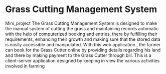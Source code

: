# Grass Cutting Management System
Mini_project
The Grass Cutting Management System is designed to make the manual system of cutting the grass and maintaining records 
automatic with the help of computerized booking and entries, there by fulfilling their requirements, enhancing their growth and 
making sure that the stored data is easily accessible and manipulated. With this web application , the farmer can book for the 
Grass Cutter online by providing details regarding his land and there by making payment to the Grass Cutter through bill.
This is a client-server application designed by keeping in view the various activities involved in farming
